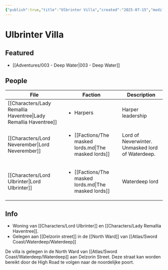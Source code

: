 ```yaml
---
{"publish":true,"title":"Ulbrinter Villa","created":"2025-07-15","modified":"2025-07-16T10:45:38.764+02:00","cssclasses":""}
---
```


# Ulbrinter Villa

## Featured
- [[Adventures/003 - Deep Water\|003 - Deep Water]]

## People
| File                                                                       | Faction                                                                       | Description                                      |
| -------------------------------------------------------------------------- | ----------------------------------------------------------------------------- | ------------------------------------------------ |
| [[Characters/Lady Remallia Haventree\|Lady Remallia Haventree]] | <ul><li>Harpers</li></ul>                                                     | Harper leadership                                |
| [[Characters/Lord Neverember\|Lord Neverember]]                 | <ul><li>[[Factions/The masked lords.md\\|The masked lords]]</li></ul> | Lord of Neverwinter. Unmasked lord of Waterdeep. |
| [[Characters/Lord Ulbrinter\|Lord Ulbrinter]]                   | <ul><li>[[Factions/The masked lords.md\\|The masked lords]]</li></ul> | Waterdeep lord                                   |

## Info
* Woning van [[Characters/Lord Ulbrinter]] en [[Characters/Lady Remallia Haventree]]. 
* Gelegen aan [[Delzorin street]] in de [[North Ward]] van [[Atlas/Sword Coast/Waterdeep/Waterdeep]]

De villa is gelegen in de North Ward van [[Atlas/Sword Coast/Waterdeep/Waterdeep]] aan Delzorin Street. Deze straat kan worden bereikt door de High Road te volgen naar de noordelijke poort.

